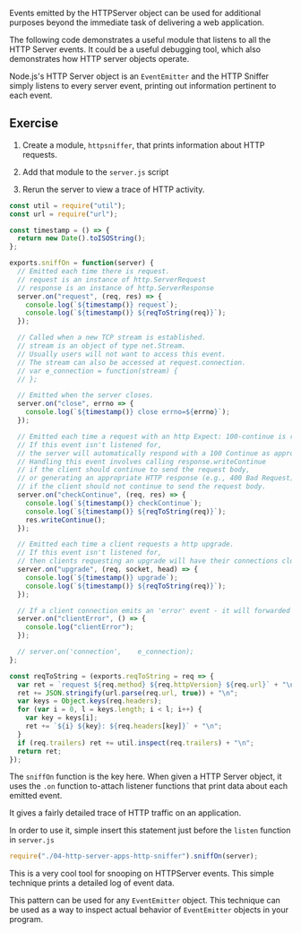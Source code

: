 Events emitted by the HTTPServer object can be used for additional purposes beyond the immediate task of delivering a web application.

The following code demonstrates a useful module that listens to all the HTTP Server events. It could be a useful debugging tool, which also demonstrates how HTTP server objects operate.

Node.js's HTTP Server object is an `EventEmitter` and the HTTP Sniffer simply listens to every server event, printing out information pertinent to each event.

## Exercise

1. Create a module, `httpsniffer`, that prints information about HTTP requests.

2. Add that module to the `server.js` script

3. Rerun the server to view a trace of HTTP activity.

```js
const util = require("util");
const url = require("url");

const timestamp = () => {
  return new Date().toISOString();
};

exports.sniffOn = function(server) {
  // Emitted each time there is request.
  // request is an instance of http.ServerRequest
  // response is an instance of http.ServerResponse
  server.on("request", (req, res) => {
    console.log(`${timestamp()} request`);
    console.log(`${timestamp()} ${reqToString(req)}`);
  });

  // Called when a new TCP stream is established.
  // stream is an object of type net.Stream.
  // Usually users will not want to access this event.
  // The stream can also be accessed at request.connection.
  // var e_connection = function(stream) {
  // };

  // Emitted when the server closes.
  server.on("close", errno => {
    console.log(`${timestamp()} close errno=${errno}`);
  });

  // Emitted each time a request with an http Expect: 100-continue is received.
  // If this event isn't listened for,
  // the server will automatically respond with a 100 Continue as appropriate.
  // Handling this event involves calling response.writeContinue
  // if the client should continue to send the request body,
  // or generating an appropriate HTTP response (e.g., 400 Bad Request)
  // if the client should not continue to send the request body.
  server.on("checkContinue", (req, res) => {
    console.log(`${timestamp()} checkContinue`);
    console.log(`${timestamp()} ${reqToString(req)}`);
    res.writeContinue();
  });

  // Emitted each time a client requests a http upgrade.
  // If this event isn't listened for,
  // then clients requesting an upgrade will have their connections closed.
  server.on("upgrade", (req, socket, head) => {
    console.log(`${timestamp()} upgrade`);
    console.log(`${timestamp()} ${reqToString(req)}`);
  });

  // If a client connection emits an 'error' event - it will forwarded here.
  server.on("clientError", () => {
    console.log("clientError");
  });

  // server.on('connection',    e_connection);
};

const reqToString = (exports.reqToString = req => {
  var ret = `request ${req.method} ${req.httpVersion} ${req.url}` + "\n";
  ret += JSON.stringify(url.parse(req.url, true)) + "\n";
  var keys = Object.keys(req.headers);
  for (var i = 0, l = keys.length; i < l; i++) {
    var key = keys[i];
    ret += `${i} ${key}: ${req.headers[key]}` + "\n";
  }
  if (req.trailers) ret += util.inspect(req.trailers) + "\n";
  return ret;
});
```

The `sniffOn` function is the key here. When given a HTTP Server object, it uses the `.on` function to-attach listener functions that print data about each emitted event.

It gives a fairly detailed trace of HTTP traffic on an application.

In order to use it, simple insert this statement just before the `listen` function in `server.js`

```js
require("./04-http-server-apps-http-sniffer").sniffOn(server);
```

This is a very cool tool for snooping on HTTPServer events.
This simple technique prints a detailed log of event data.

This pattern can be used for any `EventEmitter` object.
This technique can be used as a way to inspect actual behavior of `EventEmitter` objects in your program.


